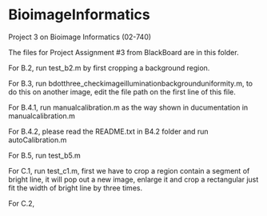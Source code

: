 BioimageInformatics
===================
Project 3 on Bioimage Informatics (02-740)

The files for Project Assignment #3 from BlackBoard are in this folder.  

For B.2, run test_b2.m by first cropping a background region.

For B.3, run bdotthree_checkimageilluminationbackgrounduniformity.m, to do this on another image, edit the file path on the first line of this file.

For B.4.1, run manualcalibration.m as the way shown in ducumentation in manualcalibration.m

For B.4.2, please read the README.txt in B4.2 folder and run autoCalibration.m

For B.5, run test_b5.m

For C.1, run test_c1.m, first we have to crop a region contain a segment  of bright line, it will pop out a new image, enlarge it and crop a rectangular just fit the width of bright line by three times.

For C.2, 
